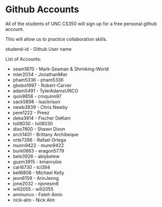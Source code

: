 # Github Accounts

All of the students of UNC CS350 will sign up for a free personal github account.  

This will allow us to practice collaboration skills.

studend-id - Github User name


List of Accounts:

* seam1870 - Mark-Seaman & Shrinking-World
* mier2034 - JonathanMier
* pham5336 - pham5336
* gbobo1997 - Robert-Carver
* adam5491 - TylerAdamsUNCO
* quin9856 - cmquinn97
* sack5898 - lsackrison
* newb3839 - Chris Newby 
* pere1222 - Preez
* deka3914 - Fischer DeKam
* toll8030 - toll8030
* dixo7800 - Shawn Dixon
* arch1401 - Brittany Archibeque
* orte7266 - Rafael Ortega
* munn9422 - munn9422
* burk0683 - eragon5779
* bele3926 - abiybelew
* guzm3915 - kmanrulze
* carl6730 - tcl394
* kell6808 - Michael Kelly
* jeon6159 - ArinJeong
* jone2032 - njonesm8
* will2055 - will2055
* aminunco - Fateh Amin
* nick-alm - Nick Alm

